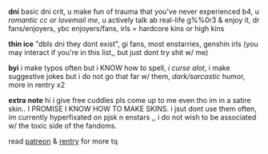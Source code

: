 **dni** basic dni crit, u make fun of trauma that you've never experienced b4, u _romantic cc or lovemail me_, u actively talk ab real-life g%%0r3 & enjoy it, dr fans/enjoyers, ybc enjoyers/fans, irls = hardcore kins or high kins

**thin ice** "dbls dni they dont exist", gi fans, most enstarries, genshin irls (you may interact if you're in this list,, but just dont try shit w/ me)

**byi** i make typos often but i KNOW how to spell, _i curse alot_, i make suggestive jokes but i do not go that far w/ them, _dark/sarcastic_ humor, more in rentry x2

**extra note** hi i give free cuddles pls come up to me even tho im in a satire skin.. I PROMISE I KNOW HOW TO MAKE SKINS. i jsut dont use them often, im currently hyperfixated on pjsk n enstars ,, i do not wish to be associated w/ the toxic side of the fandoms.  

read [patreon](patreon.com/shinonomeakito) & [rentry](https://rentry.co/sakkuma) for more tq
